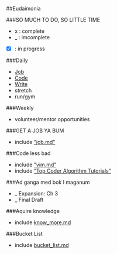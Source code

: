 ##Eudaimonia

###SO MUCH TO DO, SO LITTLE TIME
*  x  : complete
*  _  : imcomplete
* [x] : in progress

###Daily
* [Job](#job)
* [Code](#code-less-bad)
* [Write](#writing)
* stretch
* run/gym

###Weekly
* volunteer/mentor opportunities

###<a name="job"></a>GET A JOB YA BUM
- include ["job.md"](https://github.com/jclif/eudaimonia/blob/master/job.md)

###<a name="code-less-bad"></a>Code less bad
- include ["vim.md"](https://github.com/jclif/eudaimonia/blob/master/vim.md)
- include ["Top Coder Algorithm Tutorials"](http://www.topcoder.com/tc?d1=tutorials&d2=alg_index&module=Static)

###<a name="writing"></a>Ad ganga med bok I maganum
* _ Expansion: Ch 3
* _ Final Draft

###Aquire knowledge
- include [know_more.md](https://github.com/jclif/eudaimonia/blob/master/know_more.md)

###Bucket List
- include [bucket_list.md](https://github.com/jclif/eudaimonia/blob/master/bucket_list.md)
